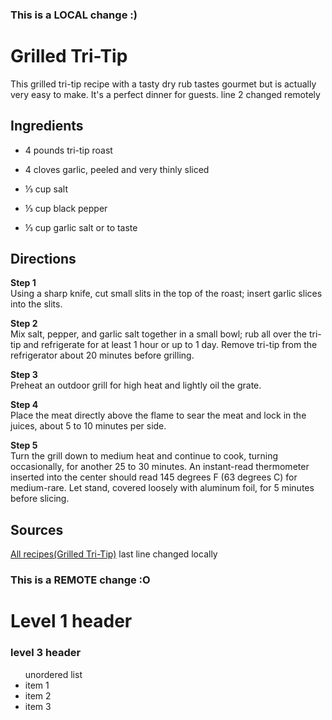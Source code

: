 ### This is a LOCAL change :)
# Grilled Tri-Tip
This grilled tri-tip recipe with a tasty dry rub tastes gourmet but is actually very easy to make. It's a perfect dinner for guests. line 2 changed remotely


## Ingredients
- 4 pounds tri-tip roast

- 4 cloves garlic, peeled and very thinly sliced

- ⅓ cup salt

- ⅓ cup black pepper

- ⅓ cup garlic salt or to taste
## Directions
**Step 1**<br/> 
Using a sharp knife, cut small slits in the top of the roast; insert garlic slices into the slits.<br/> 

**Step 2**<br/>
Mix salt, pepper, and garlic salt together in a small bowl; rub all over the tri-tip and refrigerate for at least 1 hour or up to 1 day. Remove tri-tip from the refrigerator about 20 minutes before grilling.<br/>

**Step 3**<br/>
Preheat an outdoor grill for high heat and lightly oil the grate.<br/> 

**Step 4**<br/> 
Place the meat directly above the flame to sear the meat and lock in the juices, about 5 to 10 minutes per side.<br/> 

**Step 5**<br/> 
Turn the grill down to medium heat and continue to cook, turning occasionally, for another 25 to 30 minutes. An instant-read thermometer inserted into the center should read 145 degrees F (63 degrees C) for medium-rare. Let stand, covered loosely with aluminum foil, for 5 minutes before slicing.<br/>

## Sources
[All recipes(Grilled Tri-Tip)](https://www.allrecipes.com/recipe/139269/grilled-tri-tip/)
last line changed locally
### This is a REMOTE change :O

# Level 1 header
### level 3 header
<ul> unordered list
    <li> item 1 </li>
    <li> item 2 </li>    
    <li> item 3 </li>
</ul>